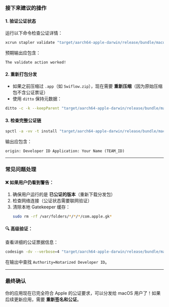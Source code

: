 ### **接下来建议的操作**

#### 1. **验证公证状态**
运行以下命令检查公证详情：
```bash
xcrun stapler validate "target/aarch64-apple-darwin/release/bundle/macos/Swiflow.app"
```
预期输出应包含：
```
The validate action worked!
```

#### 2. **重新打包分发**
- 如果之前压缩过 `.app`（如 `Swiflow.zip`），现在需要 **重新压缩**（因为原始压缩包不含公证票证）
- 使用 `ditto` 保持元数据：
```bash
ditto -c -k --keepParent "target/aarch64-apple-darwin/release/bundle/macos/Swiflow.app" Swiflow_notarized.zip
```

#### 3. **检查完整公证链**
```bash
spctl -a -vv -t install "target/aarch64-apple-darwin/release/bundle/macos/Swiflow.app"
```
输出应包含：
```
origin: Developer ID Application: Your Name (TEAM_ID)
```

---

### **常见问题处理**

#### ❌ 如果用户仍看到警告：
1. 确保用户运行的是 **已公证的版本**（重新下载分发包）
2. 检查网络连接（公证状态需要联网验证）
3. 清除本地 Gatekeeper 缓存：
   ```bash
   sudo rm -rf /var/folders/*/*/*/com.apple.gk*
   ```

#### 🔍 高级验证：
查看详细的公证票据信息：
```bash
codesign -dv --verbose=4 "target/aarch64-apple-darwin/release/bundle/macos/Swiflow.app"
```
在输出中查找 `Authority=Notarized Developer ID`。

---

### **最终确认**
你的应用现在已完全符合 Apple 的公证要求，可以分发给 macOS 用户了！如果后续更新应用，需要 **重新签名和公证**。